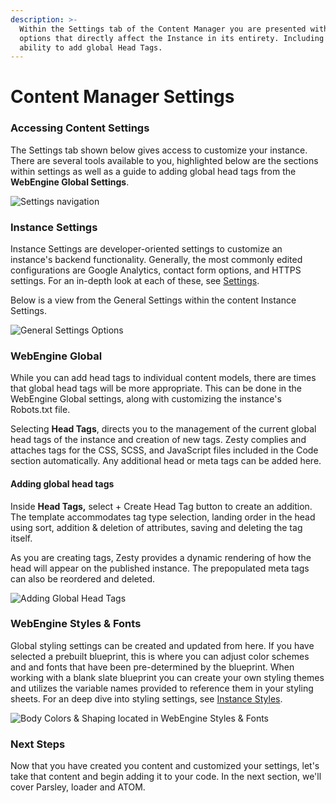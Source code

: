 ```yaml
---
description: >-
  Within the Settings tab of the Content Manager you are presented with several
  options that directly affect the Instance in its entirety. Including the
  ability to add global Head Tags.
---
```


# Content Manager Settings

### Accessing Content Settings

The Settings tab shown below gives access to customize your instance. There are several tools available to you, highlighted below are the sections within settings as well as a guide to adding global head tags from the **WebEngine Global Settings**.

![Settings navigation](<../.gitbook/assets/image (42).png>)

### Instance Settings

Instance Settings are developer-oriented settings to customize an instance's backend functionality. Generally, the most commonly edited configurations are Google Analytics, contact form options, and HTTPS settings. For an in-depth look at each of these, see [Settings](../instances/manager-ui/settings/instance-settings.md).

Below is a view from the General Settings within the content Instance Settings.

![General Settings Options](<../.gitbook/assets/image (6).png>)

### WebEngine Global

While you can add head tags to individual content models, there are times that global head tags will be more appropriate. This can be done in the WebEngine Global settings, along with customizing the instance's Robots.txt file.

Selecting **Head Tags**, directs you to the management of the current global head tags of the instance and creation of new tags. Zesty complies and attaches tags for the CSS, SCSS, and JavaScript files included in the Code section automatically. Any additional head or meta tags can be added here.&#x20;

#### Adding global head tags

Inside **Head Tags,** select + Create Head Tag button to create an addition. The template accommodates  tag type selection, landing order in the head using sort, addition & deletion of attributes, saving and deleting the tag itself.

As you are creating tags, Zesty provides a dynamic rendering of how the head will appear on the published instance. The prepopulated meta tags can also be reordered and deleted.

![Adding Global Head Tags](<../.gitbook/assets/image (99).png>)

### WebEngine Styles & Fonts

Global styling settings can be created and updated from here. If you have selected a prebuilt blueprint, this is where you can adjust color schemes and and fonts that have been pre-determined by the blueprint. When working with a blank slate blueprint you can create your own styling themes and utilizes the variable  names provided to reference them in your styling sheets. For an deep dive into styling settings, see [Instance Styles](../instances/manager-ui/settings/less-variables.md).

![Body Colors & Shaping located in WebEngine Styles & Fonts](<../.gitbook/assets/image (100).png>)

### Next Steps

Now that you have created you content and customized your settings, let's take that content and begin adding it to your code. In the next section, we'll cover Parsley, loader and ATOM.
